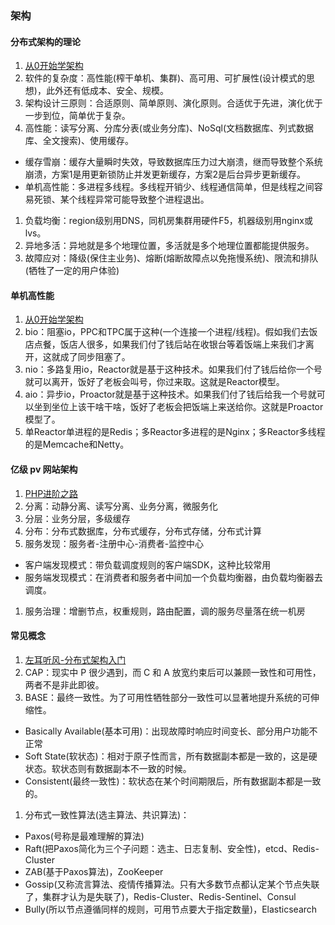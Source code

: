### 架构

#### 分布式架构的理论
1. [从0开始学架构](https://time.geekbang.org/column/article/6354)
1. 软件的复杂度：高性能(榨干单机、集群)、高可用、可扩展性(设计模式的思想)，此外还有低成本、安全、规模。
1. 架构设计三原则：合适原则、简单原则、演化原则。合适优于先进，演化优于一步到位，简单优于复杂。
1. 高性能：读写分离、分库分表(或业务分库)、NoSql(文档数据库、列式数据库、全文搜索)、使用缓存。
 * 缓存雪崩：缓存大量瞬时失效，导致数据库压力过大崩溃，继而导致整个系统崩溃，方案1是用更新锁防止并发更新缓存，方案2是后台异步更新缓存。
 * 单机高性能：多进程多线程。多线程开销少、线程通信简单，但是线程之间容易死锁、某个线程异常可能导致整个进程退出。
1. 负载均衡：region级别用DNS，同机房集群用硬件F5，机器级别用nginx或lvs。
1. 异地多活：异地就是多个地理位置，多活就是多个地理位置都能提供服务。
1. 故障应对：降级(保住主业务)、熔断(熔断故障点以免拖慢系统)、限流和排队(牺牲了一定的用户体验)

#### 单机高性能
1. [从0开始学架构](https://time.geekbang.org/column/article/6354)
1. bio：阻塞io，PPC和TPC属于这种(一个连接一个进程/线程)。假如我们去饭店点餐，饭店人很多，如果我们付了钱后站在收银台等着饭端上来我们才离开，这就成了同步阻塞了。
1. nio：多路复用io，Reactor就是基于这种技术。如果我们付了钱后给你一个号就可以离开，饭好了老板会叫号，你过来取。这就是Reactor模型。
1. aio：异步io，Proactor就是基于这种技术。如果我们付了钱后给我一个号就可以坐到坐位上该干啥干啥，饭好了老板会把饭端上来送给你。这就是Proactor模型了。
1. 单Reactor单进程的是Redis；多Reactor多进程的是Nginx；多Reactor多线程的是Memcache和Netty。

#### 亿级 pv 网站架构
1. [PHP进阶之路](https://segmentfault.com/ls/1650000011318558)
1. 分离：动静分离、读写分离、业务分离，微服务化
1. 分层：业务分层，多级缓存
1. 分布：分布式数据库，分布式缓存，分布式存储，分布式计算
1. 服务发现：服务者-注册中心-消费者-监控中心
 * 客户端发现模式：带负载调度规则的客户端SDK，这种比较常用
 * 服务端发现模式：在消费者和服务者中间加一个负载均衡器，由负载均衡器去调度。
1. 服务治理：增删节点，权重规则，路由配置，调的服务尽量落在统一机房

#### 常见概念
1. [左耳听风-分布式架构入门](https://time.geekbang.org/column/article/10603)
1. CAP：现实中 P 很少遇到，而 C 和 A 放宽约束后可以兼顾一致性和可用性，两者不是非此即彼。
1. BASE：最终一致性。为了可用性牺牲部分一致性可以显著地提升系统的可伸缩性。
 * Basically Available(基本可用)：出现故障时响应时间变长、部分用户功能不正常
 * Soft State(软状态)：相对于原子性而言，所有数据副本都是一致的，这是硬状态。软状态则有数据副本不一致的时候。
 * Consistent(最终一致性)：软状态在某个时间期限后，所有数据副本都是一致的。
1. 分布式一致性算法(选主算法、共识算法)：
 * Paxos(号称是最难理解的算法)
 * Raft(把Paxos简化为三个子问题：选主、日志复制、安全性)，etcd、Redis-Cluster
 * ZAB(基于Paxos算法)，ZooKeeper
 * Gossip(又称流言算法、疫情传播算法。只有大多数节点都认定某个节点失联了，集群才认为是失联了)，Redis-Cluster、Redis-Sentinel、Consul
 * Bully(所以节点遵循同样的规则，可用节点要大于指定数量)，Elasticsearch



